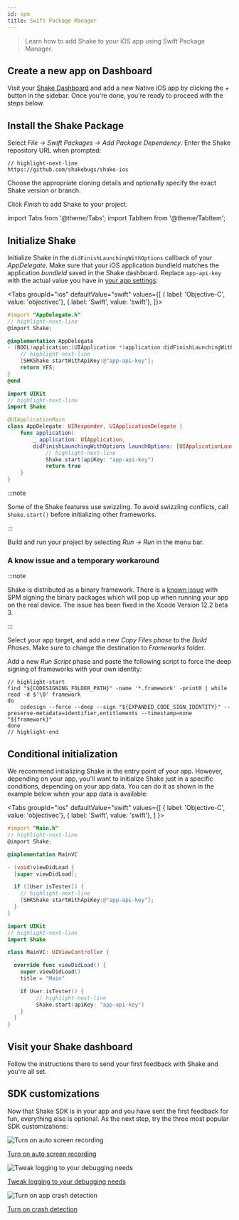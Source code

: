 ```yaml
---
id: spm
title: Swift Package Manager
---
```


> Learn how to add Shake to your iOS app using Swift Package Manager.

## Create a new app on Dashboard

Visit your [Shake Dashboard](https://app.shakebugs.com) and add a new Native iOS app by clicking the _+_ button in the sidebar.
Once you're done, you're ready to proceed with the steps below.

## Install the Shake Package

Select _File → Swift Packages → Add Package Dependency_. Enter the Shake repository URL when prompted:

```swift"
// highlight-next-line
https://github.com/shakebugs/shake-ios
```

Choose the appropriate cloning details and optionally specify the exact Shake version or branch.

Click _Finish_ to add Shake to your project.

import Tabs from '@theme/Tabs';
import TabItem from '@theme/TabItem';

## Initialize Shake

Initialize Shake in the `didFinishLaunchingWithOptions` callback of your _AppDelegate_.
Make sure that your iOS application bundleId matches the application _bundleId_ saved in the Shake dashboard.
Replace `app-api-key` with the actual value you have in [your app settings](https://app.shakebugs.com/administration/apps):

<Tabs
groupId="ios"
defaultValue="swift"
values={[
{ label: 'Objective-C', value: 'objectivec'},
{ label: 'Swift', value: 'swift'},
]}>

<TabItem value="objectivec">

```objectivec title="AppDelegate.m"
#import "AppDelegate.h"
// highlight-next-line
@import Shake;

@implementation AppDelegate
- (BOOL)application:(UIApplication *)application didFinishLaunchingWithOptions:(NSDictionary *)launchOptions {
    // highlight-next-line
    [SHKShake startWithApiKey:@"app-api-key"];
    return YES;
}
@end
```

</TabItem>

<TabItem value="swift">

```swift title="AppDelegate.swift"
import UIKit
// highlight-next-line
import Shake

@UIApplicationMain
class AppDelegate: UIResponder, UIApplicationDelegate {
    func application(
        _ application: UIApplication,
        didFinishLaunchingWithOptions launchOptions: [UIApplicationLaunchOptionsKey: Any]?) -> Bool {
            // highlight-next-line
            Shake.start(apiKey: "app-api-key")
            return true
    }
}
```

</TabItem>
</Tabs>

:::note

Some of the Shake features use swizzling.
To avoid swizzling conflicts, call `Shake.start()` before initializing other frameworks.

:::

Build and run your project by selecting _Run → Run_ in the menu bar.

### A know issue and a temporary workaround

:::note

Shake is distributed as a binary framework. There is a [known issue](https://bugs.swift.org/browse/SR-13343)
with SPM signing the binary packages which will pop up when running your app on the real device.
The issue has been fixed in the Xcode Version 12.2 beta 3.

:::

Select your app target, and add a new _Copy Files phase_ to the _Build Phases_.
Make sure to change the destination to _Frameworks_ folder.

Add a new _Run Script_ phase and paste the following script to force the deep signing of frameworks with your own identity:

```script"
// highlight-start
find "${CODESIGNING_FOLDER_PATH}" -name '*.framework' -print0 | while read -d $'\0' framework
do
    codesign --force --deep --sign "${EXPANDED_CODE_SIGN_IDENTITY}" --preserve-metadata=identifier,entitlements --timestamp=none "${framework}"
done
// highlight-end
```

## Conditional initialization

We recommend initializing Shake in the entry point of your app.
However, depending on your app, you'll want to initialize Shake just in a specific conditions, depending on your app data.
You can do it as shown in the example below when your app data is available:

<Tabs
groupId="ios"
defaultValue="swift"
values={[
{ label: 'Objective-C', value: 'objectivec'},
{ label: 'Swift', value: 'swift'},
]
}>

<TabItem value="objectivec">

```objectivec title="Main.m"
#import "Main.h"
// highlight-next-line
@import Shake;

@implementation MainVC

- (void)viewDidLoad {
  [super viewDidLoad];

  if ([User isTester]) {
    // highlight-next-line
    [SHKShake startWithApiKey:@"app-api-key"];
  }
}
```

</TabItem>

<TabItem value="swift">

```swift title="Main.swift"
import UIKit
// highlight-next-line
import Shake

class MainVC: UIViewController {

  override func viewDidLoad() {
    super.viewDidLoad()
    title = "Main"

    if User.isTester() {
         // highlight-next-line
         Shake.start(apiKey: "app-api-key")
    }
  }
}
```

</TabItem>
</Tabs>

## Visit your Shake dashboard

Follow the instructions there to send your first feedback with Shake and you're all set.

## SDK customizations

Now that Shake SDK is in your app and you have sent the first feedback for fun, everything else is optional.
As the next step, try the three most popular SDK customizations:

<div class="featuresList">
    <div>
        <img src="/docs/img/screen-recording@2x.png" alt="Turn on auto screen recording"/>
        <p><a href="/docs/ios/configuration-and-data/auto-screen-recording/">Turn on auto screen recording</a></p>
    </div>
    <div>
        <img src="/docs/img/steps-to-reproduce@2x.png" alt="Tweak logging to your debugging needs"/>
        <p><a href="/docs/ios/configuration-and-data/activity-history">Tweak logging to your debugging needs</a></p>
    </div>
    <div>
        <img src="/docs/img/crash-reporting@2x.png" alt="Turn on app crash detection"/>
        <p><a href="/docs/ios/crash-reports/overview">Turn on crash detection</a></p>
    </div>
</div>
